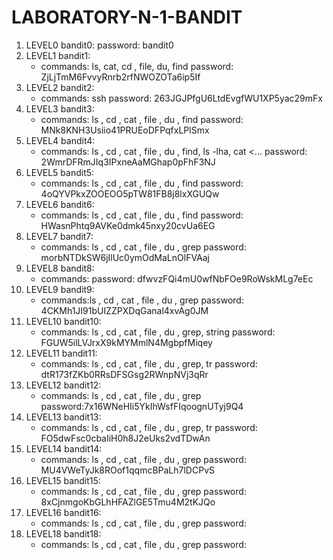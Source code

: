 # LABORATORY-N-1-BANDIT
1. LEVEL0 bandit0:
   password: bandit0
2. LEVEL1 bandit1:
   - commands: ls, cat, cd , file, du, find
   password: ZjLjTmM6FvvyRnrb2rfNWOZOTa6ip5If
3. LEVEL2 bandit2:
   - commands: ssh
   password: 263JGJPfgU6LtdEvgfWU1XP5yac29mFx
4. LEVEL3 bandit3:
   - commands: ls , cd , cat , file , du , find
   password: MNk8KNH3Usiio41PRUEoDFPqfxLPlSmx
5. LEVEL4 bandit4:
   - commands: ls , cd , cat , file , du , find, ls -lha, cat <...
   password: 2WmrDFRmJIq3IPxneAaMGhap0pFhF3NJ
6. LEVEL5 bandit5:
   - commands: ls , cd , cat , file , du , find
   password: 4oQYVPkxZOOEOO5pTW81FB8j8lxXGUQw
7. LEVEL6 bandit6:
   - commands: ls , cd , cat , file , du , find
   password: HWasnPhtq9AVKe0dmk45nxy20cvUa6EG
8. LEVEL7 bandit7:
   - commands: ls , cd , cat , file , du , grep
   password: morbNTDkSW6jIlUc0ymOdMaLnOlFVAaj
9. LEVEL8 bandit8:
   - commands:
   password: dfwvzFQi4mU0wfNbFOe9RoWskMLg7eEc
10. LEVEL9 bandit9:
    - commands:ls , cd , cat , file , du , grep
    password: 4CKMh1JI91bUIZZPXDqGanal4xvAg0JM
11. LEVEL10 bandit10:
    - commands: ls , cd , cat , file , du , grep, string
    password: FGUW5ilLVJrxX9kMYMmlN4MgbpfMiqey
12. LEVEL11 bandit11:
    - commands: ls , cd , cat , file , du , grep, tr
   password: dtR173fZKb0RRsDFSGsg2RWnpNVj3qRr
13. LEVEL12 bandit12:
    - commands: ls , cd , cat , file , du , grep
    password:7x16WNeHIi5YkIhWsfFIqoognUTyj9Q4 
14. LEVEL13 bandit13:
    - commands: ls , cd , cat , file , du , grep, tr
    password: FO5dwFsc0cbaIiH0h8J2eUks2vdTDwAn
15. LEVEL14 bandit14:
    - commands: ls , cd , cat , file , du , grep
    password: MU4VWeTyJk8ROof1qqmcBPaLh7lDCPvS
16. LEVEL15 bandit15:
    - commands: ls , cd , cat , file , du , grep
    password: 8xCjnmgoKbGLhHFAZlGE5Tmu4M2tKJQo
17. LEVEL16 bandit16:
    - commands: ls , cd , cat , file , du , grep
    password:
18. LEVEL18 bandit18:
    - commands: ls , cd , cat , file , du , grep
    password:

